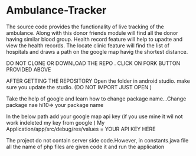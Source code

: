# Ambulance-Tracker

The source code provides the functionality of live tracking of the ambulance. Along with this donor friends module will find all the donor having similar blood group. Health record feature will help to upadte and view the health records. The locate clinic feature will find the list of hospitals and draws a path on the google map havig the shortest distance.

DO NOT CLONE OR DOWNLOAD THE REPO . CLICK ON FORK BUTTON PROVIDED ABOVE

AFTER GETTING THE REPOSITORY 
    Open the folder in android studio. make sure you update the studio. (DO NOT IMPORT JUST OPEN )
   
   
   Take the help of google and learn how to change package name...Change package nae hi10=> your package name 
   
   In the below path add your google map api key (if you use mine it wil not work indeleted my key from google ) 
   My Application/app/src/debug/res/values  = YOUR API KEY HERE 
   
   The project do not contain server side code.However, in constants.java file all the name of php files are given code it and run the application 
   
   
   
   
    
